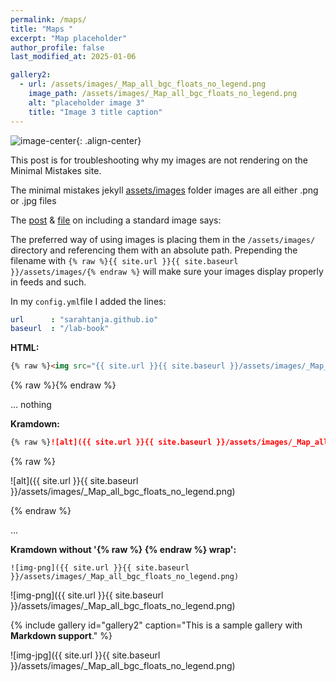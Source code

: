 ```yaml
---
permalink: /maps/
title: "Maps "
excerpt: "Map placeholder"
author_profile: false
last_modified_at: 2025-01-06

gallery2:
  - url: /assets/images/_Map_all_bgc_floats_no_legend.png
    image_path: /assets/images/_Map_all_bgc_floats_no_legend.png
    alt: "placeholder image 3"
    title: "Image 3 title caption"
---
```


![image-center]("/assets/images/_Map_all_bgc_floats_no_legend.png"){: .align-center}

This post is for troubleshooting why my images are not rendering on the Minimal Mistakes site. 

The minimal mistakes jekyll [assets/images](https://github.com/mmistakes/minimal-mistakes/tree/master/docs/assets/images) folder images are all either .png or .jpg files

The [post](https://mmistakes.github.io/minimal-mistakes/post%20formats/post-image-standard/) & [file](https://github.com/mmistakes/minimal-mistakes/blob/master/docs/_posts/2010-08-05-post-image-standard.md) on including a standard image says:

The preferred way of using images is placing them in the `/assets/images/` directory and referencing them with an absolute path. Prepending the filename with `{% raw %}{{ site.url }}{{ site.baseurl }}/assets/images/{% endraw %}` will make sure your images display properly in feeds and such.

In my `config.yml`file I added the lines:

```yml
url		 : "sarahtanja.github.io"
baseurl	 : "/lab-book"
```



**HTML:**

```html
{% raw %}<img src="{{ site.url }}{{ site.baseurl }}/assets/images/_Map_all_bgc_floats_no_legend.png" alt="">{% endraw %}
```
{% raw %}<img src="{{ site.url }}{{ site.baseurl }}/assets/images/_Map_all_bgc_floats_no_legend.png" alt="">{% endraw %}

... nothing 

**Kramdown:**

```markdown
{% raw %}![alt]({{ site.url }}{{ site.baseurl }}/assets/images/_Map_all_bgc_floats_no_legend.png){% endraw %}
```
{% raw %}

![alt]({{ site.url }}{{ site.baseurl }}/assets/images/_Map_all_bgc_floats_no_legend.png)

{% endraw %}

... 

**Kramdown without '{% raw %} {% endraw %} wrap':**

```kramdown
![img-png]({{ site.url }}{{ site.baseurl }}/assets/images/_Map_all_bgc_floats_no_legend.png)
```

![img-png]({{ site.url }}{{ site.baseurl }}/assets/images/_Map_all_bgc_floats_no_legend.png)

{% include gallery id="gallery2"  caption="This is a sample gallery with **Markdown support**." %}

![img-jpg]({{ site.url }}{{ site.baseurl }}/assets/images/_Map_all_bgc_floats_no_legend.png)
